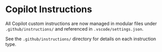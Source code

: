 # Copilot Instructions

All Copilot custom instructions are now managed in modular files under `.github/instructions/` and referenced in `.vscode/settings.json`.

See the `.github/instructions/` directory for details on each instruction type.
